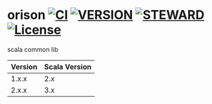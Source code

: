 # orison [![CI][ciImg]][ciLink] [![VERSION][versionImg]][versionLink] [![STEWARD][stewardImg]][stewardLink] [![License][licenseImg]][licenseLink]

scala common lib

| Version | Scala Version |
|---------|---------------|
| 1.x.x   | 2.x           |
| 2.x.x   | 3.x           |

[ciImg]: https://github.com/zhaihao/orison/actions/workflows/ci.yml/badge.svg

[ciLink]: https://github.com/zhaihao/orison/actions

[versionImg]: https://img.shields.io/github/v/tag/zhaihao/orison?label=Version

[versionLink]: https://github.com/zhaihao/orison/packages

[stewardImg]: https://img.shields.io/badge/Scala_Steward-helping-blueviolet.svg?style=flat&logo=data:image/png;base64,iVBORw0KGgoAAAANSUhEUgAAAA4AAAAQCAMAAAARSr4IAAAAVFBMVEUAAACHjojlOy5NWlrKzcYRKjGFjIbp293YycuLa3pYY2LSqql4f3pCUFTgSjNodYRmcXUsPD/NTTbjRS+2jomhgnzNc223cGvZS0HaSD0XLjbaSjElhIr+AAAAAXRSTlMAQObYZgAAAHlJREFUCNdNyosOwyAIhWHAQS1Vt7a77/3fcxxdmv0xwmckutAR1nkm4ggbyEcg/wWmlGLDAA3oL50xi6fk5ffZ3E2E3QfZDCcCN2YtbEWZt+Drc6u6rlqv7Uk0LdKqqr5rk2UCRXOk0vmQKGfc94nOJyQjouF9H/wCc9gECEYfONoAAAAASUVORK5CYII=

[stewardLink]: https://scala-steward.org

[licenseImg]: https://img.shields.io/badge/License-MPL%202.0-green.svg

[licenseLink]: LICENSE
